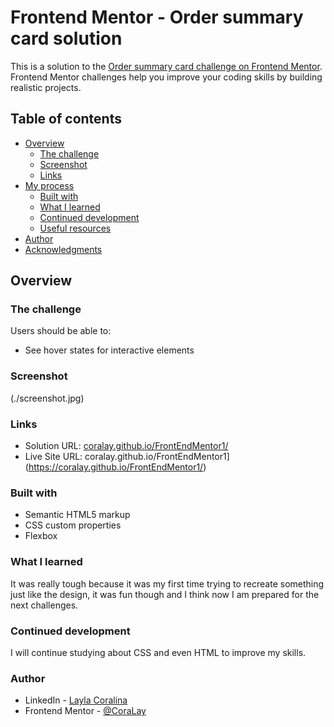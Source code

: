 # Frontend Mentor - Order summary card solution

This is a solution to the [Order summary card challenge on Frontend Mentor](https://www.frontendmentor.io/challenges/order-summary-component-QlPmajDUj). Frontend Mentor challenges help you improve your coding skills by building realistic projects. 

## Table of contents

- [Overview](#overview)
  - [The challenge](#the-challenge)
  - [Screenshot](#screenshot)
  - [Links](#links)
- [My process](#my-process)
  - [Built with](#built-with)
  - [What I learned](#what-i-learned)
  - [Continued development](#continued-development)
  - [Useful resources](#useful-resources)
- [Author](#author)
- [Acknowledgments](#acknowledgments)


## Overview

### The challenge

Users should be able to:

- See hover states for interactive elements

### Screenshot

(./screenshot.jpg)


### Links

- Solution URL: [coralay.github.io/FrontEndMentor1/](https://coralay.github.io/FrontEndMentor1/)
- Live Site URL: coralay.github.io/FrontEndMentor1](https://coralay.github.io/FrontEndMentor1/)


### Built with

- Semantic HTML5 markup
- CSS custom properties
- Flexbox

### What I learned

It was really tough because it was my first time trying to recreate something just like the design, it was fun though and I think now I am prepared for the next challenges.


### Continued development

I will continue studying about CSS and even HTML to improve my skills.

### Author

- LinkedIn - [Layla Coralina](https://www.linkedin.com/in/laylacoralina/)
- Frontend Mentor - [@CoraLay](https://www.frontendmentor.io/profile/coralay)

